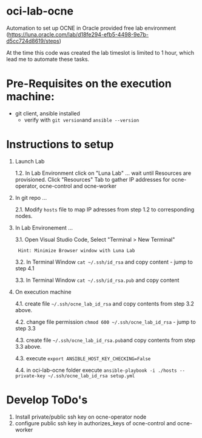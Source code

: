 # oci-lab-ocne
Automation to set up OCNE in Oracle provided free lab environment (https://luna.oracle.com/lab/d18fe294-efb5-4498-9e7b-d5cc724d8619/steps)

At the time this code was created the lab timeslot is limited to 1 hour, which lead me to automate these tasks.

# Pre-Requisites on the execution machine:
- git client, ansible installed
    - verify with ```git version```and ```ansible --version```


# Instructions to setup

1. Launch Lab

    1.2. In Lab Environment click on "Luna Lab" ... wait until Resources are provisioned. Click "Resources" Tab to gather IP addresses for ocne-operator, ocne-control and ocne-worker

2.  In git repo ...

    2.1. Modify ```hosts``` file to map IP adresses from step 1.2 to corresponding nodes.

3. In Lab Environement ...

    3.1. Open Visual Studio Code, Select "Terminal > New Terminal"
    
        Hint: Minimize Browser window with Luna Lab

    3.2. In Terminal Window ```cat ~/.ssh/id_rsa``` and copy content - jump to step 4.1 

    3.3. In Terminal Window ```cat ~/.ssh/id_rsa.pub``` and copy content

4. On execution machine

    4.1. create file ```~/.ssh/ocne_lab_id_rsa``` and copy contents from step 3.2 above.

    4.2. change file permission ```chmod 600 ~/.ssh/ocne_lab_id_rsa``` - jump to step 3.3

    4.3. create file ```~/.ssh/ocne_lab_id_rsa.pub```and copy contents from step 3.3 above.

    4.3. execute ```export ANSIBLE_HOST_KEY_CHECKING=False```

    4.4. in oci-lab-ocne folder execute ```ansible-playbook -i ./hosts --private-key ~/.ssh/ocne_lab_id_rsa setup.yml```


# Develop ToDo's

1. Install private/public ssh key on ocne-operator node
2. configure public ssh key in authorizes_keys of ocne-control and ocne-worker
